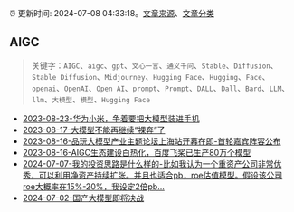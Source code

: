 :alarm_clock: 更新时间: 2024-07-08 04:33:18。[文章来源](/README.md)、[文章分类](/TAGS.md)

## AIGC


> 关键字：`AIGC`、`aigc`、`gpt`、`文心一言`、`通义千问`、`Stable`、`Diffusion`、`Stable Diffusion`、`Midjourney`、`Hugging Face`、`Hugging`、`Face`、`openai`、`OpenAI`、`Open AI`、`prompt`、`Prompt`、`DALL`、`Dall`、`Bard`、`LLM`、`llm`、`大模型`、`模型`、`Hugging Face`



- [2023-08-23-华为小米，争着要把大模型装进手机](https://www.aicaijing.com.cn/article/18594) 
- [2023-08-17-大模型不能再继续“裸奔”了](https://www.aicaijing.com.cn/article/18574) 
- [2023-08-16-品玩大模型产业主题论坛上海站开幕在即-首轮嘉宾阵容公布](https://www.aicaijing.com.cn/article/18569) 
- [2023-08-16-AIGC生态建设白热化，百度飞桨已生产80万个模型](https://www.aicaijing.com.cn/article/18570) 
- [2024-07-07-我的投资思路是什么样的-比如我认为一个重资产公司非常优秀，可以利用净资产持续扩张。并且也适合pb，roe估值模型。假设该公司roe大概率在15%-20%，我设定2倍pb...](https://xueqiu.com/9887656769/296563400) 
- [2024-07-02-国产大模型即将决战](https://posts.careerengine.us/p/6683b79d3a96907421bc3fa3) 
